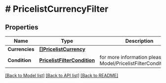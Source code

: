 # # PricelistCurrencyFilter


## Properties 


Name | Type | Description | Notes
------------ | ------------- | ------------- | -------------
**Currencies**| [**[]PricelistCurrency**](PricelistCurrency.md) |   | [optional]
**Condition**| [**PricelistFilterCondition**](PricelistFilterCondition.md) |  for more information please, see Model/PricelistFilterCondition.php  | [optional] [default to PRICELISTFILTERCONDITION_IN]


[[Back to Model list]](../../README.md#models) [[Back to API list]](../../README.md#endpoints) [[Back to README]](../../README.md)

